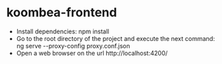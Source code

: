 # koombea-frontend
- Install dependencies: npm install
- Go to the root directory of the project and execute the next command:  ng serve --proxy-config proxy.conf.json
- Open a web browser on the url http://localhost:4200/
